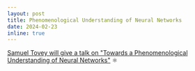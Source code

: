 ```yaml
---
layout: post
title: Phenomenological Understanding of Neural Networks
date: 2024-02-23 
inline: true
---
```


[Samuel Tovey will give a talk on "Towards a Phenomenological Understanding of Neural Networks"](projects/phenomenological_neural_nets_stovey/)  :atom_symbol: 


